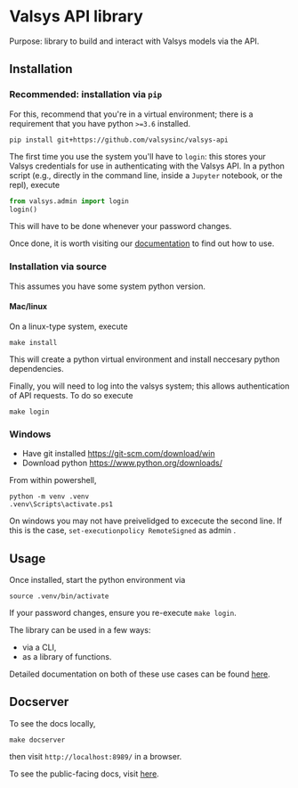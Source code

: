 # Valsys API library

Purpose: library to build and interact with Valsys models via the API.

## Installation
### **Recommended**: installation via `pip`
For this, recommend that you're in a virtual environment; there is a requirement that you have python `>=3.6` installed.
```
pip install git+https://github.com/valsysinc/valsys-api
```
The first time you use the system you'll have to `login`: this stores your Valsys credentials for use in authenticating with the Valsys API. In a python script (e.g., directly in the command line, inside a `Jupyter` notebook, or the repl), execute
```python
from valsys.admin import login
login()
```
This will have to be done whenever your password changes.

Once done, it is worth visiting our [documentation](`https://valsysinc.github.io/valsys-api/`) to find out how to use.
### Installation via source
This assumes you have some system python version. 
#### Mac/linux
On a linux-type system, execute
```
make install
```
This will create a python virtual environment and install neccesary python dependencies.

Finally, you will need to log into the valsys system; this allows authentication of API requests. To do so execute
```
make login
```

### Windows
* Have git installed https://git-scm.com/download/win
* Download python https://www.python.org/downloads/

From within powershell,
```
python -m venv .venv
.venv\Scripts\activate.ps1
```
On windows you may not have preivelidged to excecute  the second line. If this is the case, `set-executionpolicy RemoteSigned`  as admin .
## Usage
Once installed, start the python environment via
```
source .venv/bin/activate
```
If your password changes, ensure you re-execute `make login`.

The library can be used in a few ways: 
* via a CLI,
* as a library of functions.

Detailed documentation on both of these use cases can be found [here](https://valsysinc.github.io/valsys-api/).

## Docserver
To see the docs locally,
```
make docserver
```
then visit `http://localhost:8989/` in a browser.

To see the public-facing docs, visit [here](https://valsysinc.github.io/valsys-api/).